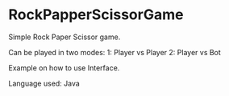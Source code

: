 # RockPapperScissorGame

Simple Rock Paper Scissor game.

Can be played in two modes:
     1: Player vs Player
     2: Player vs Bot
     
Example on how to use Interface.

Language used: Java 
